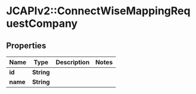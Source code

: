 # JCAPIv2::ConnectWiseMappingRequestCompany

## Properties
Name | Type | Description | Notes
------------ | ------------- | ------------- | -------------
**id** | **String** |  | 
**name** | **String** |  | 

